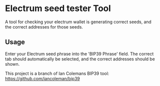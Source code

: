 # Electrum seed tester Tool

A tool for checking your electrum wallet is generating correct seeds, and the correct addresses for those seeds.



## Usage

Enter your Electrum seed phrase into the 'BIP39 Phrase' field. The correct tab should automatically be selected, and the correct addresses should be shown.

This project is a branch of Ian Colemans BIP39 tool:
https://github.com/iancoleman/bip39
